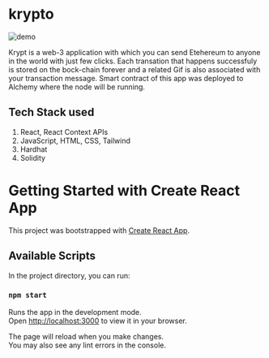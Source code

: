# krypto
![demo](./gifs/Krypt.gif)

Krypt is a web-3 application with which you can send Etehereum to anyone in the world with just few clicks. Each transation that happens successfuly is stored on the bock-chain forever and a related Gif is also associated with your transaction message.
Smart contract of this app was deployed to Alchemy where the node will be running.


## Tech Stack used
1. React, React Context APIs
3. JavaScript, HTML, CSS, Tailwind
4. Hardhat
5. Solidity


# Getting Started with Create React App

This project was bootstrapped with [Create React App](https://github.com/facebook/create-react-app).

## Available Scripts

In the project directory, you can run:

### `npm start`

Runs the app in the development mode.\
Open [http://localhost:3000](http://localhost:3000) to view it in your browser.

The page will reload when you make changes.\
You may also see any lint errors in the console.
